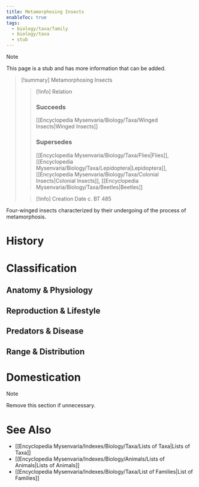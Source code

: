 ```yaml
---
title: Metamorphosing Insects
enableToc: true
tags:
  - biology/taxa/family
  - biology/taxa
  - stub
---
```


> [!note]
> This page is a stub and has more information that can be added.

> [!summary] Metamorphosing Insects
> > [!info] Relation
> > ### Succeeds
> > [[Encyclopedia Mysenvaria/Biology/Taxa/Winged Insects|Winged Insects]]
> > ### Supersedes
> > [[Encyclopedia Mysenvaria/Biology/Taxa/Flies|Flies]], [[Encyclopedia Mysenvaria/Biology/Taxa/Lepidoptera|Lepidoptera]], [[Encyclopedia Mysenvaria/Biology/Taxa/Colonial Insects|Colonial Insects]], [[Encyclopedia Mysenvaria/Biology/Taxa/Beetles|Beetles]]
>
> > [!info] Creation Date
> > c. BT 485

Four-winged insects characterized by their undergoing of the process of metamorphosis.
# History

# Classification
## Anatomy & Physiology

## Reproduction & Lifestyle

## Predators & Disease

## Range & Distribution

# Domestication

> [!note]
> Remove this section if unnecessary.
# See Also
- [[Encyclopedia Mysenvaria/Indexes/Biology/Taxa/Lists of Taxa|Lists of Taxa]]
- [[Encyclopedia Mysenvaria/Indexes/Biology/Animals/Lists of Animals|Lists of Animals]]
- [[Encyclopedia Mysenvaria/Indexes/Biology/Taxa/List of Families|List of Families]]